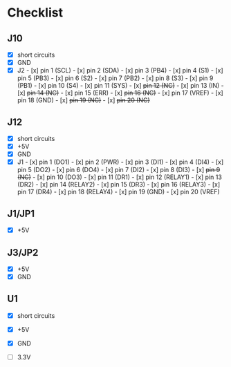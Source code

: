 # Checklist

## J10

- [x] short circuits
- [x] GND
- [x] J2
      - [x] pin 1 (SCL)
      - [x] pin 2 (SDA)
      - [x] pin 3 (PB4)
      - [x] pin 4 (S1)
      - [x] pin 5 (PB3)
      - [x] pin 6 (S2)
      - [x] pin 7 (PB2)
      - [x] pin 8 (S3)
      - [x] pin 9 (PB1)
      - [x] pin 10 (S4)
      - [x] pin 11 (SYS)
      - [x] ~~pin 12 (NC)~~
      - [x] pin 13 (IN)
      - [x] ~~pin 14 (NC)~~
      - [x] pin 15 (ERR)
      - [x] ~~pin 16 (NC)~~
      - [x] pin 17 (VREF)
      - [x] pin 18 (GND)
      - [x] ~~pin 19 (NC)~~
      - [x] ~~pin 20 (NC)~~

## J12

- [x] short circuits
- [x] +5V
- [x] GND
- [x] J1
      - [x] pin 1 (DO1)
      - [x] pin 2 (PWR)
      - [x] pin 3 (DI1)
      - [x] pin 4 (DI4)
      - [x] pin 5 (DO2)
      - [x] pin 6 (DO4)
      - [x] pin 7 (DI2)
      - [x] pin 8 (DI3)
      - [x] ~~pin 9 (NC)~~
      - [x] pin 10 (DO3)
      - [x] pin 11 (DR1)
      - [x] pin 12 (RELAY1)
      - [x] pin 13 (DR2)
      - [x] pin 14 (RELAY2)
      - [x] pin 15 (DR3)
      - [x] pin 16 (RELAY3)
      - [x] pin 17 (DR4)
      - [x] pin 18 (RELAY4)
      - [x] pin 19 (GND)
      - [x] pin 20 (VREF)

## J1/JP1

- [x] +5V

## J3/JP2 

- [x] +5V
- [x] GND

## U1

- [x] short circuits
- [x] +5V
- [x] GND
- [ ] 3.3V

